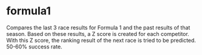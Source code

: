 # formula1

Compares the last 3 race results for Formula 1 and the past results of that season. Based on these results, a Z score is created for each competitor. With this Z score, the ranking result of the next race is tried to be predicted. 50-60% success rate.
